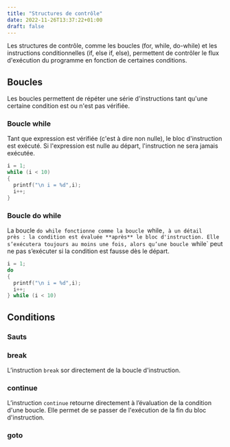 ```yaml
---
title: "Structures de contrôle"
date: 2022-11-26T13:37:22+01:00
draft: false
---
```


Les structures de contrôle, comme les boucles (for, while, do-while) et les instructions conditionnelles (if, else if, else), permettent de contrôler le flux d'exécution du programme en fonction de certaines conditions.

## Boucles

Les boucles permettent de répéter une série d'instructions tant qu'une certaine condition est ou n'est pas vérifiée.

### Boucle while

Tant que expression est vérifiée (c'est à dire non nulle), le bloc d'instruction est exécuté. Si l'expression est nulle au départ, l'instruction ne sera jamais exécutée.

```C
i = 1;
while (i < 10)
{
  printf("\n i = %d",i);
  i++;
}
```

### Boucle do while

La boucle `do while fonctionne comme la boucle `while`, à un détail près : la condition est évaluée **après** le bloc d'instruction. Elle s’exécutera toujours au moins une fois, alors qu’une boucle `while` peut ne pas s’exécuter si la condition est fausse dès le départ.

```C
i = 1;
do
{
  printf("\n i = %d",i);
  i++;
} while (i < 10)
```

## Conditions

### Sauts

### break

L’instruction `break` sor directement de la boucle d'instruction.

### continue

L’instruction `continue` retourne directement à l’évaluation de la condition d'une boucle. Elle permet de se passer de l'exécution de la fin du bloc d'instruction.

### goto
